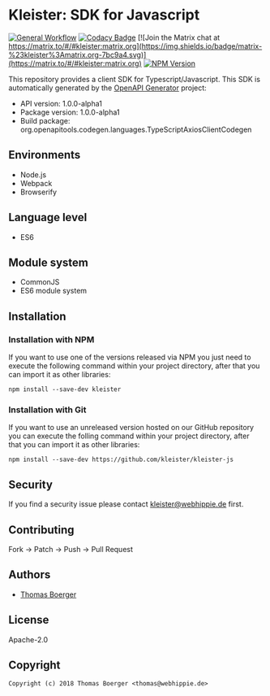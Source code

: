 # Kleister: SDK for Javascript

[![General Workflow](https://github.com/kleister/kleister-js/actions/workflows/general.yml/badge.svg)](https://github.com/kleister/kleister-js/actions/workflows/general.yml) [![Codacy Badge](https://app.codacy.com/project/badge/Grade/10cbe4009f3043f8b0a5f89216049e1b)](https://www.codacy.com/gh/kleister/kleister-js/dashboard?utm_source=github.com&amp;utm_medium=referral&amp;utm_content=kleister/kleister-js&amp;utm_campaign=Badge_Grade) [![Join the Matrix chat at https://matrix.to/#/#kleister:matrix.org](https://img.shields.io/badge/matrix-%23kleister%3Amatrix.org-7bc9a4.svg)](https://matrix.to/#/#kleister:matrix.org) [![NPM Version](https://badge.fury.io/js/kleister.svg)](https://badge.fury.io/js/kleister)

This repository provides a client SDK for Typescript/Javascript. This SDK is
automatically generated by the [OpenAPI Generator](https://openapi-generator.tech)
project:

-   API version: 1.0.0-alpha1
-   Package version: 1.0.0-alpha1
-   Build package: org.openapitools.codegen.languages.TypeScriptAxiosClientCodegen

## Environments

*   Node.js
*   Webpack
*   Browserify

## Language level

*   ES6

## Module system

*   CommonJS
*   ES6 module system

## Installation

### Installation with NPM

If you want to use one of the versions released via NPM you just need to execute
the following command within your project directory, after that you can import
it as other libraries:

```console
npm install --save-dev kleister
```

### Installation with Git

If you want to use an unreleased version hosted on our GitHub repository you can
execute the folling command within your project directory, after that you can
import it as other libraries:

```console
npm install --save-dev https://github.com/kleister/kleister-js
```

## Security

If you find a security issue please contact kleister@webhippie.de first.

## Contributing

Fork -> Patch -> Push -> Pull Request

## Authors

-   [Thomas Boerger](https://github.com/tboerger)

## License

Apache-2.0

## Copyright

```console
Copyright (c) 2018 Thomas Boerger <thomas@webhippie.de>
```
